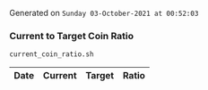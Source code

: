 Generated on `Sunday 03-October-2021 at 00:52:03`

### Current to Target Coin Ratio
`current_coin_ratio.sh`

Date|Current|Target|Ratio
---|---|---|---
